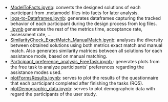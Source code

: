 * [ModelToFacts.ipynb](https://github.com/meriembenchaaben/FewShotLearningEfficiency-replication-package/blob/main/scripts/ModelToFacts.ipynb): converts the designed solutions of each participant from .metamodel files into facts for later analysis.
* [logs-to-Dataframes.ipynb](https://github.com/meriembenchaaben/FewShotLearningEfficiency-replication-package/blob/main/scripts/logs_to_Dataframes.ipynb): generates dataframes capturing the tracked behavior of each participant during the design process from log files.
* [.ipynb]() generates the rest of the metrics time, acceptance rate, assessment rate, ...
* [SimilarityCheck_ExactMatch_ManualMatch.ipynb](https://github.com/meriembenchaaben/UtilityOfDomainModelCompletion-replicationPackage/blob/main/scripts/SimilarityCheck_ExactMatch_ManualMatch.ipynb): analyses the diversity between obtained solutions using both metrics exact match and manual match. Also generates similarity matrices between all solutions for each assistance mode, based on manual matching.
* [Participant_preference_analysis_FreeTask.ipynb
](https://github.com/meriembenchaaben/FewShotLearningEfficiency-replication-package/blob/main/scripts/Participant_preference_analysis_FreeTask.ipynb): generates plots from the free task to analyze participants' preferences regarding the assistance modes used.
* [plotFormsResults.ipynb](https://github.com/meriembenchaaben/FewShotLearningEfficiency-replication-package/blob/main/scripts/plotFormsResults.ipynb): serves to plot  the results of the questionnaire that each participant completed after finishing the tasks (RQ5).
* [plotDemographic_data.ipynb](https://github.com/meriembenchaaben/UtilityOfDomainModelCompletion-replicationPackage/blob/main/scripts/plotDemographic_data.ipynb): serves to plot demographcic data with regard the participants of the user study.

